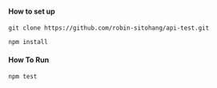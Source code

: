 #### How to set up
```
git clone https://github.com/robin-sitohang/api-test.git

npm install
```

#### How To Run
```
npm test

```
